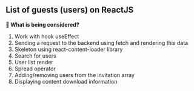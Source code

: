 ## List of guests (users) on ReactJS

**👀 What is being considered?**
1. Work with hook useEffect
2. Sending a request to the backend using fetch and rendering this data
3. Skeleton using react-content-loader library
4. Search for users
5. User list render
6. Spread operator
7. Adding/removing users from the invitation array
8. Displaying content download information